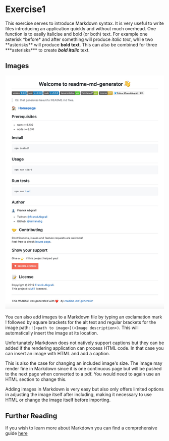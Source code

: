 # Exercise1
This exercise serves to introduce Markdown syntax. It is very useful to write files introducing an application quickly and without much overhead. One function is to easily italicise and bold (or both) text. For example one asterisk \*before\* and after something will produce *italic text*, while two \*\*asterisks\*\* will produce **bold text**. This can also be combined for three \*\*\*asterisks\*\*\* to create ***bold italic*** text.

## Images

![A regular markdown file!](resources/images/ex1_1.jpg)

You can also add images to a Markdown file by typing an exclamation mark \! followed by square brackets for the alt text and regular brackets for the image path: `![<path to image>](<Image description>)`. This will automatically insert the image at its location.

Unfortunately Markdown does not natively support captions but they can be added if the rendering application can process HTML code. In that case you can insert an image with HTML and add a caption.

This is also the case for changing an included image's size. The image may render fine in Markdown since it is one continuous page but will be pushed to the next page when converted to a pdf. You would need to again use an HTML section to change this.

Adding images in Markdown is very easy but also only offers limited options in adjusting the image itself after including, making it necessary to use HTML or change the image itself before importing.

## Further Reading

If you wish to learn more about Markdown you can find a comprehensive guide [here](https://www.markdownguide.org/basic-syntax/)
